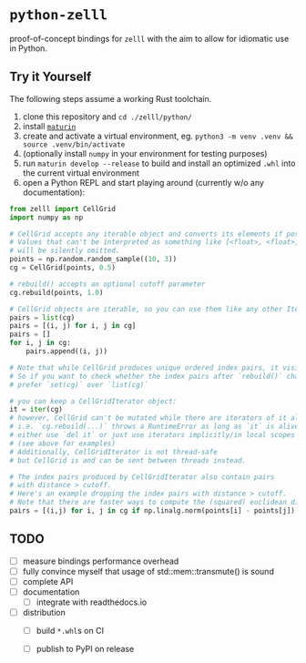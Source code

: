 # `python-zelll`

proof-of-concept bindings for `zelll` with the aim to allow for idiomatic use in Python.

## Try it Yourself

The following steps assume a working Rust toolchain.

1. clone this repository and `cd ./zelll/python/`
2. install [`maturin`](https://www.maturin.rs/installation)
3. create and activate a virtual environment, eg. `python3 -m venv .venv && source .venv/bin/activate`
4. (optionally install `numpy` in your environment for testing purposes)
5. run `maturin develop --release` to build and install an optimized `.whl` into the current virtual environment
6. open a Python REPL and start playing around (currently w/o any documentation):
```python
from zelll import CellGrid
import numpy as np

# CellGrid accepts any iterable object and converts its elements if possible.
# Values that can't be interpreted as something like [<float>, <float>, <float>]
# will be silently omitted.
points = np.random.random_sample((10, 3))
cg = CellGrid(points, 0.5)

# rebuild() accepts an optional cutoff parameter
cg.rebuild(points, 1.0)

# CellGrid objects are iterable, so you can use them like any other Iterable in Python:
pairs = list(cg)
pairs = [(i, j) for i, j in cg]
pairs = []
for i, j in cg:
    pairs.append((i, j))

# Note that while CellGrid produces unique ordered index pairs, it visits its cells in arbitrary order.
# So if you want to check whether the index pairs after `rebuild()` changed,
# prefer `set(cg)` over `list(cg)` 

# you can keep a CellGridIterator object:
it = iter(cg)
# however, CellGrid can't be mutated while there are iterators of it alive
# i.e. `cg.rebuild(...)` throws a RuntimeError as long as `it` is alive
# either use `del it` or just use iterators implicitly/in local scopes
# (see above for examples)
# Additionally, CellGridIterator is not thread-safe 
# but CellGrid is and can be sent between threads instead.

# The index pairs produced by CellGridIterator also contain pairs
# with distance > cutoff.
# Here's an example dropping the index pairs with distance > cutoff.
# Note that there are faster ways to compute the (squared) euclidean distance.
pairs = [(i,j) for i, j in cg if np.linalg.norm(points[i] - points[j]) <= 0.5]
```

## TODO

- [ ] measure bindings performance overhead
- [ ] fully convince myself that usage of std::mem::transmute() is sound
- [ ] complete API
- [ ] documentation
    * [ ] integrate with readthedocs.io
- [ ] distribution
    * [ ] build `*.whl`s on CI
    * [ ] publish to PyPI on release

